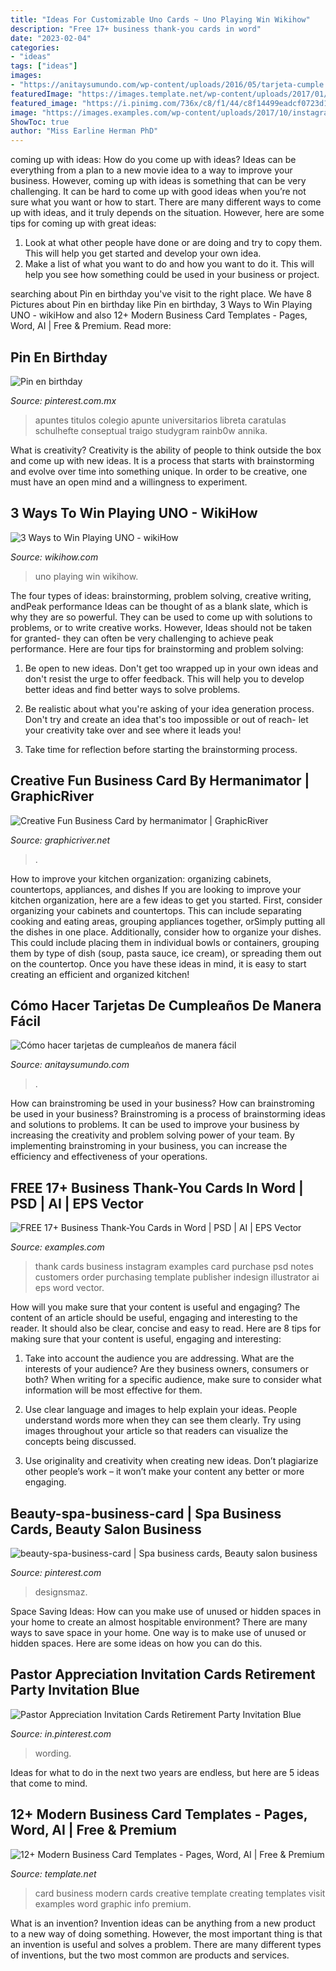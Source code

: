 ```yaml
---
title: "Ideas For Customizable Uno Cards ~ Uno Playing Win Wikihow"
description: "Free 17+ business thank-you cards in word"
date: "2023-02-04"
categories:
- "ideas"
tags: ["ideas"]
images:
- "https://anitaysumundo.com/wp-content/uploads/2016/05/tarjeta-cumple.jpg"
featuredImage: "https://images.template.net/wp-content/uploads/2017/01/05060841/Modern-Creative-Business-Card.jpg"
featured_image: "https://i.pinimg.com/736x/c8/f1/44/c8f14499eadcf0723d13f4f5a645892e.jpg"
image: "https://images.examples.com/wp-content/uploads/2017/10/instagram-1024x769.jpg"
ShowToc: true
author: "Miss Earline Herman PhD"
---
```



coming up with ideas: How do you come up with ideas?
Ideas can be everything from a plan to a new movie idea to a way to improve your business. However, coming up with ideas is something that can be very challenging. It can be hard to come up with good ideas when you’re not sure what you want or how to start. There are many different ways to come up with ideas, and it truly depends on the situation. However, here are some tips for coming up with great ideas: 
1. Look at what other people have done or are doing and try to copy them. This will help you get started and develop your own idea. 
2. Make a list of what you want to do and how you want to do it. This will help you see how something could be used in your business or project. 

	

		
searching about Pin en birthday you've visit to the right place. We have 8 Pictures about Pin en birthday like Pin en birthday, 3 Ways to Win Playing UNO - wikiHow and also 12+ Modern Business Card Templates - Pages, Word, AI | Free &amp; Premium. Read more:
		
    
## Pin En Birthday

<img loading=lazy src="https://i.pinimg.com/736x/c8/f1/44/c8f14499eadcf0723d13f4f5a645892e.jpg" onerror="this.onerror=null;this.src='https://tse1.mm.bing.net/th?id=OIP._Xk-fyd00RfO6Cv6am1LEAHaHa&amp;pid=15.1';" alt="Pin en birthday">

_Source: pinterest.com.mx_

>apuntes titulos colegio apunte universitarios libreta caratulas schulhefte conseptual traigo studygram rainb0w annika. 

	

What is creativity?
Creativity is the ability of people to think outside the box and come up with new ideas. It is a process that starts with brainstorming and evolve over time into something unique. In order to be creative, one must have an open mind and a willingness to experiment.

    
## 3 Ways To Win Playing UNO - WikiHow

<img loading=lazy src="https://www.wikihow.com/images/9/9e/Win-Playing-UNO-Step-10-Version-2.jpg" onerror="this.onerror=null;this.src='https://tse2.mm.bing.net/th?id=OIP.I9VBm-BR6jzALfvIhvdm_gHaFj&amp;pid=15.1';" alt="3 Ways to Win Playing UNO - wikiHow">

_Source: wikihow.com_

>uno playing win wikihow. 

	

The four types of ideas: brainstorming, problem solving, creative writing, andPeak performance
Ideas can be thought of as a blank slate, which is why they are so powerful. They can be used to come up with solutions to problems, or to write creative works. However, Ideas should not be taken for granted- they can often be very challenging to achieve peak performance. Here are four tips for brainstorming and problem solving:
1. Be open to new ideas. Don't get too wrapped up in your own ideas and don't resist the urge to offer feedback. This will help you to develop better ideas and find better ways to solve problems.

2. Be realistic about what you're asking of your idea generation process. Don't try and create an idea that's too impossible or out of reach- let your creativity take over and see where it leads you!

3. Take time for reflection before starting the brainstorming process.

    
## Creative Fun Business Card By Hermanimator | GraphicRiver

<img loading=lazy src="https://s3.envato.com/files/111565466/01_preview1.jpg" onerror="this.onerror=null;this.src='https://tse1.mm.bing.net/th?id=OIP.HLhzSGunR8ngAJqXe4HeFgHaFj&amp;pid=15.1';" alt="Creative Fun Business Card by hermanimator | GraphicRiver">

_Source: graphicriver.net_

>. 

	

How to improve your kitchen organization: organizing cabinets, countertops, appliances, and dishes
If you are looking to improve your kitchen organization, here are a few ideas to get you started. First, consider organizing your cabinets and countertops. This can include separating cooking and eating areas, grouping appliances together, orSimply putting all the dishes in one place. Additionally, consider how to organize your dishes. This could include placing them in individual bowls or containers, grouping them by type of dish (soup, pasta sauce, ice cream), or spreading them out on the countertop. Once you have these ideas in mind, it is easy to start creating an efficient and organized kitchen!

    
## Cómo Hacer Tarjetas De Cumpleaños De Manera Fácil

<img loading=lazy src="https://anitaysumundo.com/wp-content/uploads/2016/05/tarjeta-cumple.jpg" onerror="this.onerror=null;this.src='https://tse4.mm.bing.net/th?id=OIP.3pzu6m7fWGdWS_zMBn3XUAHaD4&amp;pid=15.1';" alt="Cómo hacer tarjetas de cumpleaños de manera fácil">

_Source: anitaysumundo.com_

>. 

	

How can brainstroming be used in your business?
How can brainstroming be used in your business? Brainstroming is a process of brainstorming ideas and solutions to problems. It can be used to improve your business by increasing the creativity and problem solving power of your team. By implementing brainstroming in your business, you can increase the efficiency and effectiveness of your operations.

    
## FREE 17+ Business Thank-You Cards In Word | PSD | AI | EPS Vector

<img loading=lazy src="https://images.examples.com/wp-content/uploads/2017/10/instagram-1024x769.jpg" onerror="this.onerror=null;this.src='https://tse4.mm.bing.net/th?id=OIP.SnP_w0iwUv2_GAafN1Ro9QHaFj&amp;pid=15.1';" alt="FREE 17+ Business Thank-You Cards in Word | PSD | AI | EPS Vector">

_Source: examples.com_

>thank cards business instagram examples card purchase psd notes customers order purchasing template publisher indesign illustrator ai eps word vector. 

	

How will you make sure that your content is useful and engaging?
The content of an article should be useful, engaging and interesting to the reader. It should also be clear, concise and easy to read. Here are 8 tips for making sure that your content is useful, engaging and interesting:
1. Take into account the audience you are addressing. What are the interests of your audience? Are they business owners, consumers or both? When writing for a specific audience, make sure to consider what information will be most effective for them.

2. Use clear language and images to help explain your ideas. People understand words more when they can see them clearly. Try using images throughout your article so that readers can visualize the concepts being discussed.

3. Use originality and creativity when creating new ideas. Don’t plagiarize other people’s work – it won’t make your content any better or more engaging.

    
## Beauty-spa-business-card | Spa Business Cards, Beauty Salon Business

<img loading=lazy src="https://i.pinimg.com/736x/c9/3b/a9/c93ba94f0c32e2396be0ca2ee8119111.jpg" onerror="this.onerror=null;this.src='https://tse1.mm.bing.net/th?id=OIP._NF-oQWha0327XfxMVk2agHaFw&amp;pid=15.1';" alt="beauty-spa-business-card | Spa business cards, Beauty salon business">

_Source: pinterest.com_

>designsmaz. 

	

Space Saving Ideas: How can you make use of unused or hidden spaces in your home to create an almost hospitable environment?
There are many ways to save space in your home. One way is to make use of unused or hidden spaces. Here are some ideas on how you can do this.

    
## Pastor Appreciation Invitation Cards Retirement Party Invitation Blue

<img loading=lazy src="https://i.pinimg.com/736x/fb/6c/2d/fb6c2d68620282cf196b86c4a933e6b3.jpg" onerror="this.onerror=null;this.src='https://tse1.mm.bing.net/th?id=OIP.hph7za2liiX95TwUHs8TOQHaKO&amp;pid=15.1';" alt="Pastor Appreciation Invitation Cards Retirement Party Invitation Blue">

_Source: in.pinterest.com_

>wording. 

	

Ideas for what to do in the next two years are endless, but here are 5 ideas that come to mind. 

    
## 12+ Modern Business Card Templates - Pages, Word, AI | Free &amp; Premium

<img loading=lazy src="https://images.template.net/wp-content/uploads/2017/01/05060841/Modern-Creative-Business-Card.jpg" onerror="this.onerror=null;this.src='https://tse2.mm.bing.net/th?id=OIP.mxykxjqhbCDKdymASODp8AHaE7&amp;pid=15.1';" alt="12+ Modern Business Card Templates - Pages, Word, AI | Free &amp; Premium">

_Source: template.net_

>card business modern cards creative template creating templates visit examples word graphic info premium. 

	

What is an invention?
Invention ideas can be anything from a new product to a new way of doing something. However, the most important thing is that an invention is useful and solves a problem. There are many different types of inventions, but the two most common are products and services.

